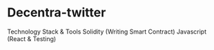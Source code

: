 # Decentra-twitter
Technology Stack & Tools
Solidity (Writing Smart Contract)
Javascript (React & Testing)
